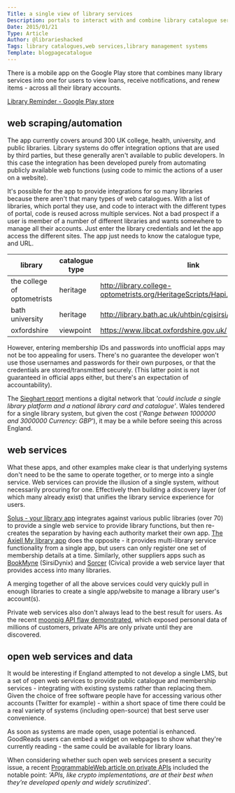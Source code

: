 ```yaml
---
Title: a single view of library services
Description: portals to interact with and combine library catalogue services across authorities and sectors
Date: 2015/01/21
Type: Article
Author: @librarieshacked
Tags: library catalogues,web services,library management systems
Template: blogpagecatalogue
---
```


There is a mobile app on the Google Play store that combines many library services into one for users to view loans, receive notifications, and renew items - across all their library accounts.

[Library Reminder - Google Play store](https://play.google.com/store/apps/details?id=uk.co.fk33.lr.uk.free)

## web scraping/automation

The app currently covers around 300 UK college, health, university, and public libraries.  Library systems do offer integration options that are used by third parties, but these generally aren't available to public developers. In this case the integration has been developed purely from automating publicly available web functions (using code to mimic the actions of a user on a website).

It's possible for the app to provide integrations for so many libraries because there aren't that many types of web catalogues.  With a list of libraries, which portal they use, and code to interact with the different types of portal, code is reused across multiple services.  Not a bad prospect if a user is member of a number of different libraries and wants somewhere to manage all their accounts.  Just enter the library credentials and let the app access the different sites.  The app just needs to know the catalogue type, and URL.

| library | catalogue type | link |
| ------- | -------------- | ---- |
| the college of optometrists | heritage | http://library.college-optometrists.org/HeritageScripts/Hapi.dll |
| bath university | heritage | http://library.bath.ac.uk/uhtbin/cgisirsi/X/X/X/29/X/X/3// |
| oxfordshire | viewpoint | https://www.libcat.oxfordshire.gov.uk/ |

However, entering membership IDs and passwords into unofficial apps may not be too appealing for users.  There's no guarantee the developer won't use those usernames and passwords for their own purposes, or that the credentials are stored/transmitted securely.  (This latter point is not guaranteed in official apps either, but there's an expectation of accountability).

The [Sieghart report](https://www.gov.uk/government/publications/independent-library-report-for-england) mentions a digital network that *'could include a single library platform and a national library card and catalogue'*.  Wales tendered for a single library system, but given the cost ('*Range between 1000000 and 3000000 Currency: GBP*'), it may be a while before seeing this across England.

## web services

What these apps, and other examples make clear is that underlying systems don't need to be the same to operate together, or to merge into a single service.  Web services can provide the illusion of a single system, without necessarily procuring for one.  Effectively then building a discovery layer (of which many already exist) that unifies the library service experience for users.

[Solus - your library app](http://www.yourlibraryapp.com/postcards.html) integrates against various public libraries (over 70) to provide a single web service to provide library functions, but then re-creates the separation by having each authority market their own app.  [The Axiell My library app](https://play.google.com/store/apps/details?id=dk.bridgeit.axiell.mylibrary&hl=en_GB) does the opposite - it provides multi-library service functionality from a single app, but users can only register one set of membership details at a time.  Similarly, other suppliers apps such as [BookMyne](http://www.sirsidynix.com/products/bookmyne) (SirsiDynix) and [Sorcer](http://civicalld.com/news/sorcer-mobile-now-on-android) (Civica) provide a web service layer that provides access into many libraries.

A merging together of all the above services could very quickly pull in enough libraries to create a single app/website to manage a library user's account(s).

Private web services also don't always lead to the best result for users.  As the recent [moonpig API flaw demonstrated](http://www.programmableweb.com/news/moonpig-api-flaw-exposes-data-over-3-million-customers/2015/01/06), which exposed personal data of millions of customers, private APIs are only private until they are discovered.

## open web services and data

It would be interesting if England attempted to not develop a single LMS, but a set of open web services to provide public catalogue and membership services - integrating with existing systems rather than replacing them.  Given the choice of free software people have for accessing various other accounts (Twitter for example) - within a short space of time there could be a real variety of systems (including open-source) that best serve user convenience.

As soon as systems are made open, usage potential is enhanced.  GoodReads users can embed a widget on webpages to show what they're currently reading - the same could be available for library loans.

When considering whether such open web services present a security issue, a recent [ProgrammableWeb article on private APIs](http://www.programmableweb.com/news/how-hackers-crack-supposedly-secure-and-private-apis/analysis/2015/01/12) included the notable point: *'APIs, like crypto implementations, are at their best when they’re developed openly and widely scrutinized'*.
